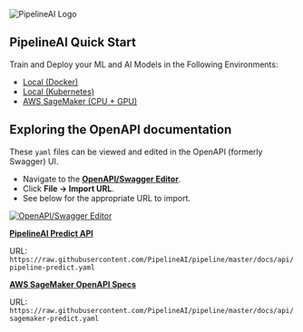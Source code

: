 ![PipelineAI Logo](http://pipeline.ai/assets/img/logo/pipelineai-split-black-258x62.png)

## PipelineAI Quick Start
Train and Deploy your ML and AI Models in the Following Environments:
* [Local (Docker)](/docs/quickstart/local-docker)
* [Local (Kubernetes)](/docs/quickstart/local-kubernetes)
* [AWS SageMaker (CPU + GPU)](/docs/quickstart/aws-sagemaker)

## Exploring the OpenAPI documentation
These `yaml` files can be viewed and edited in the OpenAPI (formerly Swagger) UI.
* Navigate to the [**OpenAPI/Swagger Editor**](http://editor.swagger.io/).
* Click **File -> Import URL**.
* See below for the appropriate URL to import.

[![OpenAPI/Swagger Editor](http://pipeline.ai/assets/img/openapi-spec-editor.png)](http://editor.swagger.io)

[**PipelineAI Predict API**](pipeline-predict.yaml)

URL: `https://raw.githubusercontent.com/PipelineAI/pipeline/master/docs/api/pipeline-predict.yaml`

[**AWS SageMaker OpenAPI Specs**](sagemaker-predict.yaml)

URL: `https://raw.githubusercontent.com/PipelineAI/pipeline/master/docs/api/sagemaker-predict.yaml`

